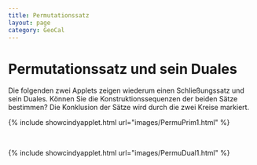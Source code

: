 ```yaml
---
title: Permutationssatz
layout: page
category: GeoCal
---
```


# Permutationssatz und sein Duales
Die folgenden zwei Applets zeigen wiederum einen Schließungssatz und sein Duales. Können Sie die Konstruktionssequenzen der beiden Sätze bestimmen? Die Konklusion der Sätze wird durch die zwei Kreise markiert.

{% include showcindyapplet.html url="images/PermuPrim1.html" %}


&emsp;

{% include showcindyapplet.html url="images/PermuDual1.html" %}





&nbsp;&nbsp;
